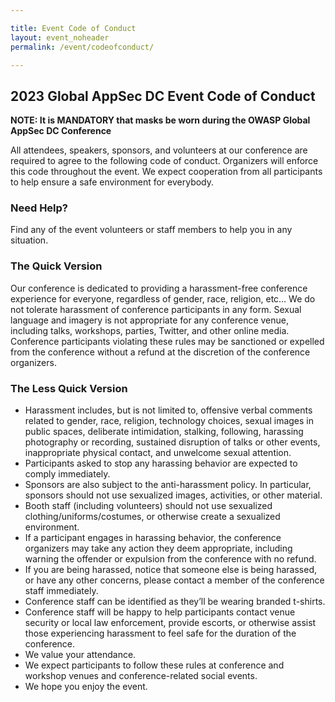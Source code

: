 ```yaml
---

title: Event Code of Conduct
layout: event_noheader
permalink: /event/codeofconduct/

---
```


## 2023 Global AppSec DC Event Code of Conduct

**NOTE: It is MANDATORY that masks be worn during the OWASP Global AppSec DC Conference**

All attendees, speakers, sponsors, and volunteers at our conference are required to agree to the following code of conduct. Organizers will enforce this code throughout the event. We expect cooperation from all participants to help ensure a safe environment for everybody.

### Need Help?

Find any of the event volunteers or staff members to help you in any situation.

### The Quick Version

Our conference is dedicated to providing a harassment-free conference experience for everyone, regardless of gender, race, religion, etc… We do not tolerate harassment of conference participants in any form. Sexual language and imagery is not appropriate for any conference venue, including talks, workshops, parties, Twitter, and other online media. Conference participants violating these rules may be sanctioned or expelled from the conference without a refund at the discretion of the conference organizers.

### The Less Quick Version

+ Harassment includes, but is not limited to, offensive verbal comments related to gender, race, religion, technology choices, sexual images in public spaces, deliberate intimidation, stalking, following, harassing photography or recording, sustained disruption of talks or other events, inappropriate physical contact, and unwelcome sexual attention.
+ Participants asked to stop any harassing behavior are expected to comply immediately.
+ Sponsors are also subject to the anti-harassment policy. In particular, sponsors should not use sexualized images, activities, or other material.
+ Booth staff (including volunteers) should not use sexualized clothing/uniforms/costumes, or otherwise create a sexualized environment.
+ If a participant engages in harassing behavior, the conference organizers may take any action they deem appropriate, including warning the offender or expulsion from the conference with no refund.
+ If you are being harassed, notice that someone else is being harassed, or have any other concerns, please contact a member of the conference staff immediately.
+ Conference staff can be identified as they’ll be wearing branded t-shirts.
+ Conference staff will be happy to help participants contact venue security or local law enforcement, provide escorts, or otherwise assist those experiencing harassment to feel safe for the duration of the conference.
+ We value your attendance.
+ We expect participants to follow these rules at conference and workshop venues and conference-related social events.
+ We hope you enjoy the event.
